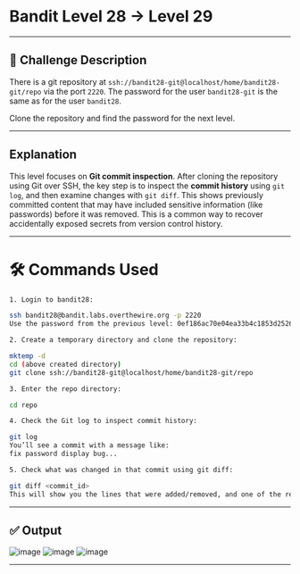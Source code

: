 # **Bandit Level 28 → Level 29**

---

## **🧩 Challenge Description**

There is a git repository at `ssh://bandit28-git@localhost/home/bandit28-git/repo` via the port `2220`. The password for the user `bandit28-git` is the same as for the user `bandit28`.

Clone the repository and find the password for the next level.

---

## Explanation

This level focuses on **Git commit inspection**. After cloning the repository using Git over SSH, the key step is to inspect the **commit history** using `git log`, and then examine changes with `git diff`. This shows previously committed content that may have included sensitive information (like passwords) before it was removed. This is a common way to recover accidentally exposed secrets from version control history.

---

# 🛠️ Commands Used

```bash
1. Login to bandit28:

ssh bandit28@bandit.labs.overthewire.org -p 2220
Use the password from the previous level: 0ef186ac70e04ea33b4c1853d2526fa2

2. Create a temporary directory and clone the repository:

mktemp -d
cd (above created directory)
git clone ssh://bandit28-git@localhost/home/bandit28-git/repo

3. Enter the repo directory:

cd repo

4. Check the Git log to inspect commit history:

git log
You’ll see a commit with a message like:
fix password display bug...

5. Check what was changed in that commit using git diff:

git diff <commit_id>
This will show you the lines that were added/removed, and one of the removed lines will include the password.
```

---

## ✅ Output
![image](https://github.com/user-attachments/assets/dad85c73-2f7b-4497-8189-3f3d078e1ffb)
![image](https://github.com/user-attachments/assets/4242fedf-743b-437f-8e59-d4865a050661)
![image](https://github.com/user-attachments/assets/9298b818-9142-4fef-85fd-f5917e128493)

---

